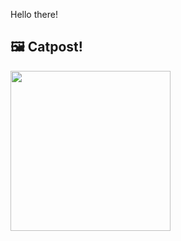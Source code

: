 Hello there!



## 🖼️ Catpost!

<sub>
    <img src="https://cdn2.thecatapi.com/images/bqi.jpg" height="256">
</sub>

